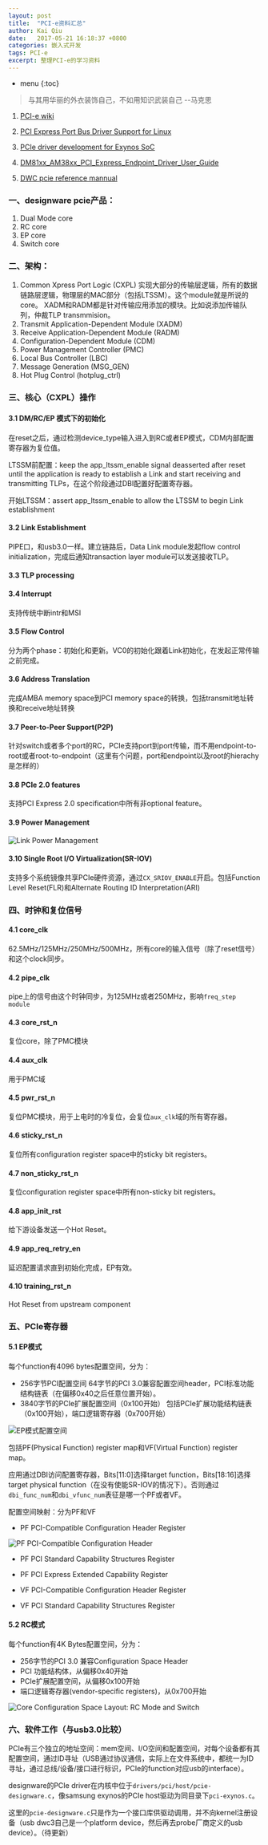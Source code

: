 ```yaml
---
layout: post
title:  "PCI-e资料汇总"
author: Kai Qiu
date:   2017-05-21 16:18:37 +0800
categories: 嵌入式开发
tags: PCI-e
excerpt: 整理PCI-e的学习资料
---
```


* menu
{:toc}

> 与其用华丽的外衣装饰自己，不如用知识武装自己 --马克思

1. [PCI-e wiki](https://zh.wikipedia.org/zh-sg/PCI_Express)

2. [PCI Express Port Bus Driver Support for Linux](http://caxapa.ru/thumbs/294559/ols2005v2-pages-9-18.pdf)

3. [PCIe driver development for Exynos SoC](http://events.linuxfoundation.org/sites/events/files/slides/klf2013_han_0.pdf)

4. [DM81xx_AM38xx_PCI_Express_Endpoint_Driver_User_Guide](http://processors.wiki.ti.com/index.php/DM81xx_AM38xx_PCI_Express_Endpoint_Driver_User_Guide)

5. [DWC pcie reference mannual](http://read.pudn.com/downloads153/ebook/670795/DWC_pcie_reference.pdf)

### 一、designware pcie产品：

1. Dual Mode core
2. RC core
3. EP core
4. Switch core

### 二、架构：

1. Common Xpress Port Logic (CXPL)
   实现大部分的传输层逻辑，所有的数据链路层逻辑，物理层的MAC部分（包括LTSSM）。这个module就是所说的core。
   XADM和RADM都是针对传输应用添加的模块。比如说添加传输队列，仲裁TLP transmmision。
2. Transmit Application-Dependent Module (XADM)
3. Receive Application-Dependent Module (RADM)
4. Configuration-Dependent Module (CDM)
5. Power Management Controller (PMC)
6. Local Bus Controller (LBC)
7. Message Generation (MSG_GEN)
8. Hot Plug Control (hotplug_ctrl)

### 三、核心（CXPL）操作

#### 3.1 DM/RC/EP 模式下的初始化

在reset之后，通过检测device_type输入进入到RC或者EP模式，CDM内部配置寄存器为复位值。

LTSSM前配置：keep the app_ltssm_enable signal deasserted after reset until the application is ready to establish a Link and start receiving and transmitting TLPs，在这个阶段通过DBI配置好配置寄存器。

开始LTSSM：assert app_ltssm_enable to allow the LTSSM to begin Link establishment

#### 3.2 Link Establishment

PIPE口，和usb3.0一样。建立链路后，Data Link module发起flow control initialization，完成后通知transaction layer module可以发送接收TLP。

#### 3.3 TLP processing

#### 3.4 Interrupt

支持传统中断intr和MSI

#### 3.5 Flow Control

分为两个phase：初始化和更新。VC0的初始化跟着Link初始化，在发起正常传输之前完成。

#### 3.6 Address Translation

完成AMBA memory space到PCI memory space的转换，包括transmit地址转换和receive地址转换

#### 3.7 Peer-to-Peer Support(P2P)

针对switch或者多个port的RC，PCIe支持port到port传输，而不用endpoint-to-root或者root-to-endpoint（这里有个问题，port和endpoint以及root的hierachy是怎样的）

#### 3.8 PCIe 2.0 features

支持PCI Express 2.0 specification中所有非optional feature。

#### 3.9 Power Management

![Link Power Management](https://ooo.0o0.ooo/2017/05/28/592ab2c2c2263.png)

#### 3.10 Single Root I/O Virtualization(SR-IOV)

支持多个系统镜像共享PCIe硬件资源，通过`CX_SRIOV_ENABLE`开启。包括Function Level Reset(FLR)和Alternate Routing ID Interpretation(ARI)

### 四、时钟和复位信号

#### 4.1 core_clk

62.5MHz/125MHz/250MHz/500MHz，所有core的输入信号（除了reset信号）和这个clock同步。

#### 4.2 pipe_clk

pipe上的信号由这个时钟同步，为125MHz或者250MHz，影响`freq_step module`

#### 4.3 core_rst_n

复位core，除了PMC模块

#### 4.4 aux_clk

用于PMC域

#### 4.5 pwr_rst_n

复位PMC模块，用于上电时的冷复位，会复位`aux_clk`域的所有寄存器。

#### 4.6 sticky_rst_n

复位所有configuration register space中的sticky bit registers。

#### 4.7 non_sticky_rst_n

复位configuration register space中所有non-sticky bit registers。

#### 4.8 app_init_rst

给下游设备发送一个Hot Reset。

#### 4.9 app_req_retry_en

延迟配置请求直到初始化完成，EP有效。

#### 4.10 training_rst_n

Hot Reset from upstream component

### 五、PCIe寄存器

#### 5.1 EP模式

每个function有4096 bytes配置空间，分为：

- 256字节PCI配置空间
64字节的PCI 3.0兼容配置空间header，PCI标准功能结构链表（在偏移0x40之后任意位置开始）。
- 3840字节的PCIe扩展配置空间（0x100开始）
包括PCIe扩展功能结构链表（0x100开始），端口逻辑寄存器（0x700开始）

![EP模式配置空间](https://ooo.0o0.ooo/2017/05/29/592b94dfbaa5a.png)

包括PF(Physical Function) register map和VF(Virtual Function) register map。

应用通过DBI访问配置寄存器，Bits[11:0]选择target function，Bits[18:16]选择target physical function（在没有使能SR-IOV的情况下）。否则通过`dbi_func_num`和`dbi_vfunc_num`表征是哪一个PF或者VF。

配置空间映射：分为PF和VF

- PF PCI-Compatible Configuration Header Register

![PF PCI-Compatible Configuration Header](https://ooo.0o0.ooo/2017/05/29/592c2a8a174ef.png)

- PF PCI Standard Capability Structures Register

- PF PCI Express Extended Capability Register

- VF PCI-Compatible Configuration Header Register

- VF PCI Standard Capability Structures Register


#### 5.2 RC模式

每个function有4K Bytes配置空间，分为：

- 256字节的PCI 3.0 兼容Configuration Space Header
- PCI 功能结构体，从偏移0x40开始
- PCIe扩展配置空间，从偏移0x100开始
- 端口逻辑寄存器(vendor-specific registers)，从0x700开始

![Core Configuration Space Layout: RC Mode and Switch](https://ooo.0o0.ooo/2017/05/29/592c2d708feb3.png)

### 六、软件工作（与usb3.0比较）

PCIe有三个独立的地址空间：mem空间、I/O空间和配置空间，对每个设备都有其配置空间，通过ID寻址（USB通过协议通信，实际上在文件系统中，都统一为ID寻址，通过总线/设备/接口进行标识，PCIe的function对应usb的interface）。

designware的PCIe driver在内核中位于`drivers/pci/host/pcie-designware.c`，像samsung exynos的PCIe host驱动为同目录下`pci-exynos.c`。

这里的`pcie-designware.c`只是作为一个接口库供驱动调用，并不向kernel注册设备（usb dwc3自己是一个platform device，然后再去probe厂商定义的usb device）。（待更新）
